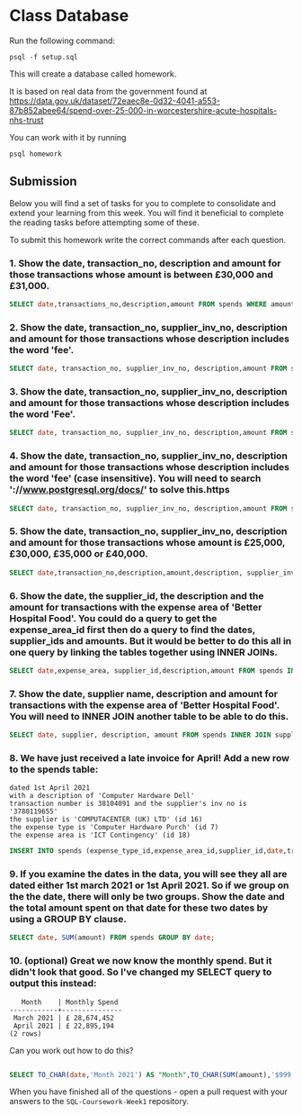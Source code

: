 # Class Database

Run the following command:

```
psql -f setup.sql
```

This will create a database called homework.

It is based on real data from the government found at
https://data.gov.uk/dataset/72eaec8e-0d32-4041-a553-87b852abee64/spend-over-25-000-in-worcestershire-acute-hospitals-nhs-trust

You can work with it by running

```
psql homework
```

## Submission

Below you will find a set of tasks for you to complete to consolidate and extend your learning from this week. You will find it beneficial to complete the reading tasks before attempting some of these.

To submit this homework write the correct commands after each question.

### 1. Show the date, transaction_no, description and amount for those transactions whose amount is between £30,000 and £31,000.

```sql
SELECT date,transactions_no,description,amount FROM spends WHERE amount BETWEEN 30000 AND 31000;

```

### 2. Show the date, transaction_no, supplier_inv_no, description and amount for those transactions whose description includes the word 'fee'.

```sql
SELECT date, transaction_no, supplier_inv_no, description,amount FROM spends WHERE description LIKE '%fee%';


```

### 3. Show the date, transaction_no, supplier_inv_no, description and amount for those transactions whose description includes the word 'Fee'.

```sql
SELECT date, transaction_no, supplier_inv_no, description,amount FROM spends WHERE description LIKE '%Fee%';


```

### 4. Show the date, transaction_no, supplier_inv_no, description and amount for those transactions whose description includes the word 'fee' (case insensitive). You will need to search '://www.postgresql.org/docs/' to solve this.https

```sql
SELECT date, transaction_no, supplier_inv_no, description,amount FROM spends WHERE LOWER(description)  LIKE  '%fee%';
```

### 5. Show the date, transaction_no, supplier_inv_no, description and amount for those transactions whose amount is £25,000, £30,000, £35,000 or £40,000.

```sql
SELECT date,transaction_no,description,amount,description, supplier_inv_no FROM spends WHERE amount=25000 OR amount=30000 OR  amount =35000 OR amount=40000;


```

### 6. Show the date, the supplier_id, the description and the amount for transactions with the expense area of 'Better Hospital Food'. You could do a query to get the expense_area_id first then do a query to find the dates, supplier_ids and amounts. But it would be better to do this all in one query by linking the tables together using INNER JOINs.

```sql
SELECT date,expense_area, supplier_id,description,amount FROM spends INNER JOIN expense_areas ON spends.expense_area_id=expense_areas.id WHERE expense_area LIKE  '%Better Hospital Food%';
```

### 7. Show the date, supplier name, description and amount for transactions with the expense area of 'Better Hospital Food'. You will need to INNER JOIN another table to be able to do this.

```sql
SELECT date, supplier, description, amount FROM spends INNER JOIN suppliers ON spends.supplier_id=suppliers.id INNER JOIN expense_areas ON spends.expense_area_id=expense_areas.id;

```

### 8. We have just received a late invoice for April! Add a new row to the spends table:

    dated 1st April 2021
    with a description of 'Computer Hardware Dell'
    transaction number is 38104091 and the supplier's inv no is '3780119655'
    the supplier is 'COMPUTACENTER (UK) LTD' (id 16)
    the expense type is 'Computer Hardware Purch' (id 7)
    the expense area is 'ICT Contingency' (id 18)

```sql
INSERT INTO spends (expense_type_id,expense_area_id,supplier_id,date,transaction_no,supplier_inv_no,description,amount) VALUES (7,18,16,'01-04-2021',38104091,'3780119655','Computer Hardware Dell',30000);
```

### 9. If you examine the dates in the data, you will see they all are dated either 1st march 2021 or 1st April 2021. So if we group on the the date, there will only be two groups. Show the date and the total amount spent on that date for these two dates by using a GROUP BY clause.

```sql
SELECT date, SUM(amount) FROM spends GROUP BY date;
```

### 10. (optional) Great we now know the monthly spend. But it didn't look that good. So I've changed my SELECT query to output this instead:

```
   Month    | Monthly Spend
------------+---------------
 March 2021 | £ 28,674,452
 April 2021 | £ 22,895,194
(2 rows)
```

Can you work out how to do this?

```sql

SELECT TO_CHAR(date,'Month 2021') AS "Month",TO_CHAR(SUM(amount),'$999,999,990D') "Monthly spend" FROM spends GROUP BY date;
```

When you have finished all of the questions - open a pull request with your answers to the `SQL-Coursework-Week1` repository.
